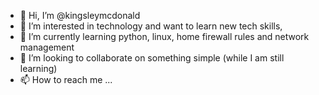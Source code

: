 - 👋 Hi, I’m @kingsleymcdonald
- 👀 I’m interested in technology and want to learn new tech skills, 
- 🌱 I’m currently learning python, linux, home firewall rules and network management
- 💞️ I’m looking to collaborate on something simple (while I am still learning)
- 📫 How to reach me ...

<!---
kingsleymcdonald/kingsleymcdonald is a ✨ special ✨ repository because its `README.md` (this file) appears on your GitHub profile.
You can click the Preview link to take a look at your changes.
--->
